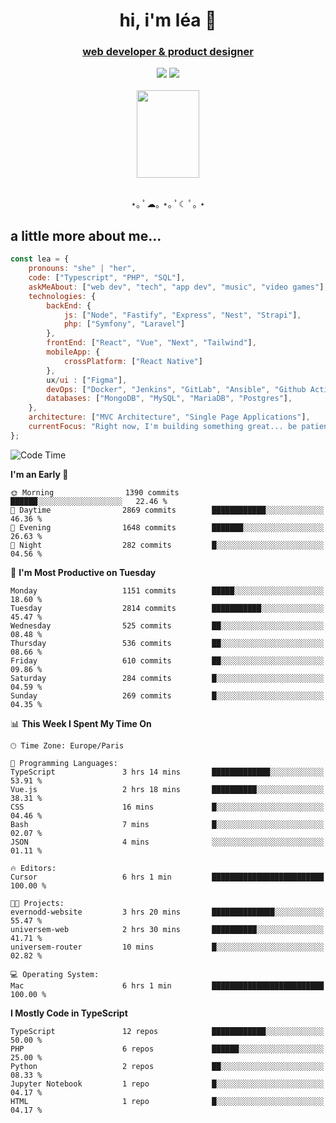 <h1 align="center">hi, i'm léa 🌙</h1>
<h3 align="center"><ins>web developer & product designer</ins></h3>  
<div align="center">
  <a href="https://www.linkedin.com/in/lea-reiter22/"><img src="https://img.shields.io/badge/LinkedIn-0077B5?style=for-the-badge&logo=linkedin&logoColor=white"/></a>
  <a href="mailto:lea.reiter@outlook.fr"><img src="https://img.shields.io/badge/Contact-2A2A2A?style=for-the-badge&logo=minutemailer&logoColor=white"/></a>
</div>
<br>
  <div align="center">  <img src="https://github.com/xmnchild/xmnchild/blob/main/1702415560_StardewValleyHappyGreyCat.png" height="140" width="100"/>
</div>
<br>
  <p align="center">
                 ⋆｡ ﾟ☁︎｡ ⋆｡ ﾟ☾ ﾟ｡ ⋆
  </p>
  <h2>a little more about me...</h2>
  
```js
const lea = {
    pronouns: "she" | "her",
    code: ["Typescript", "PHP", "SQL"],
    askMeAbout: ["web dev", "tech", "app dev", "music", "video games"],
    technologies: {
        backEnd: {
            js: ["Node", "Fastify", "Express", "Nest", "Strapi"],
            php: ["Symfony", "Laravel"]
        },
        frontEnd: ["React", "Vue", "Next", "Tailwind"],
        mobileApp: {
            crossPlatform: ["React Native"]
        },
        ux/ui : ["Figma"],
        devOps: ["Docker", "Jenkins", "GitLab", "Ansible", "Github Actions"],
        databases: ["MongoDB", "MySQL", "MariaDB", "Postgres"],
    },
    architecture: ["MVC Architecture", "Single Page Applications"],
    currentFocus: "Right now, I'm building something great... be patient.",
};
```
<!--START_SECTION:waka-->
![Code Time](http://img.shields.io/badge/Code%20Time-474%20hrs%206%20mins-blue)

**I'm an Early 🐤** 

```text
🌞 Morning                1390 commits        ██████░░░░░░░░░░░░░░░░░░░   22.46 % 
🌆 Daytime                2869 commits        ████████████░░░░░░░░░░░░░   46.36 % 
🌃 Evening                1648 commits        ███████░░░░░░░░░░░░░░░░░░   26.63 % 
🌙 Night                  282 commits         █░░░░░░░░░░░░░░░░░░░░░░░░   04.56 % 
```
📅 **I'm Most Productive on Tuesday** 

```text
Monday                   1151 commits        █████░░░░░░░░░░░░░░░░░░░░   18.60 % 
Tuesday                  2814 commits        ███████████░░░░░░░░░░░░░░   45.47 % 
Wednesday                525 commits         ██░░░░░░░░░░░░░░░░░░░░░░░   08.48 % 
Thursday                 536 commits         ██░░░░░░░░░░░░░░░░░░░░░░░   08.66 % 
Friday                   610 commits         ██░░░░░░░░░░░░░░░░░░░░░░░   09.86 % 
Saturday                 284 commits         █░░░░░░░░░░░░░░░░░░░░░░░░   04.59 % 
Sunday                   269 commits         █░░░░░░░░░░░░░░░░░░░░░░░░   04.35 % 
```


📊 **This Week I Spent My Time On** 

```text
🕑︎ Time Zone: Europe/Paris

💬 Programming Languages: 
TypeScript               3 hrs 14 mins       █████████████░░░░░░░░░░░░   53.91 % 
Vue.js                   2 hrs 18 mins       ██████████░░░░░░░░░░░░░░░   38.31 % 
CSS                      16 mins             █░░░░░░░░░░░░░░░░░░░░░░░░   04.46 % 
Bash                     7 mins              █░░░░░░░░░░░░░░░░░░░░░░░░   02.07 % 
JSON                     4 mins              ░░░░░░░░░░░░░░░░░░░░░░░░░   01.11 % 

🔥 Editors: 
Cursor                   6 hrs 1 min         █████████████████████████   100.00 % 

🐱‍💻 Projects: 
evernodd-website         3 hrs 20 mins       ██████████████░░░░░░░░░░░   55.47 % 
universem-web            2 hrs 30 mins       ██████████░░░░░░░░░░░░░░░   41.71 % 
universem-router         10 mins             █░░░░░░░░░░░░░░░░░░░░░░░░   02.82 % 

💻 Operating System: 
Mac                      6 hrs 1 min         █████████████████████████   100.00 % 
```

**I Mostly Code in TypeScript** 

```text
TypeScript               12 repos            ████████████░░░░░░░░░░░░░   50.00 % 
PHP                      6 repos             ██████░░░░░░░░░░░░░░░░░░░   25.00 % 
Python                   2 repos             ██░░░░░░░░░░░░░░░░░░░░░░░   08.33 % 
Jupyter Notebook         1 repo              █░░░░░░░░░░░░░░░░░░░░░░░░   04.17 % 
HTML                     1 repo              █░░░░░░░░░░░░░░░░░░░░░░░░   04.17 % 
```




<!--END_SECTION:waka-->
